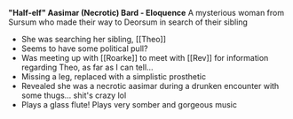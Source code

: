 **"Half-elf" Aasimar (Necrotic) Bard - Eloquence**
A mysterious woman from Sursum who made their way to Deorsum in search of their sibling

- She was searching her sibling, [[Theo]]
- Seems to have some political pull?
- Was meeting up with [[Roarke]] to meet with [[Rev]] for information regarding Theo, as far as I can tell...
- Missing a leg, replaced with a simplistic prosthetic
- Revealed she was a necrotic aasimar during a drunken encounter with some thugs... shit's crazy lol
- Plays a glass flute! Plays very somber and gorgeous music